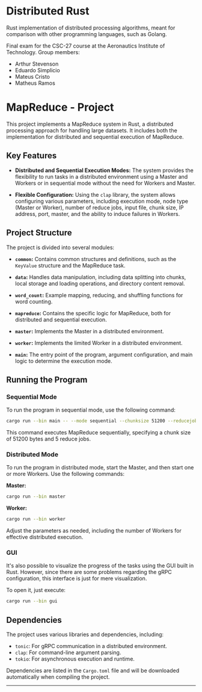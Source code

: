 # Distributed Rust

Rust implementation of distributed processing algorithms, meant for comparison with other programming languages, such as Golang.

Final exam for the CSC-27 course at the Aeronautics Institute of Technology. Group members:
- Arthur Stevenson
- Eduardo Simplicio
- Mateus Cristo 
- Matheus Ramos

# MapReduce - Project

This project implements a MapReduce system in Rust, a distributed processing approach for handling large datasets. It includes both the implementation for distributed and sequential execution of MapReduce.

## Key Features

- **Distributed and Sequential Execution Modes:** The system provides the flexibility to run tasks in a distributed environment using a Master and Workers or in sequential mode without the need for Workers and Master.

- **Flexible Configuration:** Using the `clap` library, the system allows configuring various parameters, including execution mode, node type (Master or Worker), number of reduce jobs, input file, chunk size, IP address, port, master, and the ability to induce failures in Workers.

## Project Structure

The project is divided into several modules:

- **`common`:** Contains common structures and definitions, such as the `KeyValue` structure and the MapReduce task.

- **`data`:** Handles data manipulation, including data splitting into chunks, local storage and loading operations, and directory content removal.

- **`word_count`:** Example mapping, reducing, and shuffling functions for word counting.

- **`mapreduce`:** Contains the specific logic for MapReduce, both for distributed and sequential execution.

- **`master`:** Implements the Master in a distributed environment.

- **`worker`:** Implements the limited Worker in a distributed environment.

- **`main`:** The entry point of the program, argument configuration, and main logic to determine the execution mode.

## Running the Program

### Sequential Mode

To run the program in sequential mode, use the following command:

```bash
cargo run --bin main -- --mode sequential --chunksize 51200 --reducejobs 5
```

This command executes MapReduce sequentially, specifying a chunk size of 51200 bytes and 5 reduce jobs.

### Distributed Mode

To run the program in distributed mode, start the Master, and then start one or more Workers. Use the following commands:

**Master:**

```bash
cargo run --bin master
```

**Worker:**

```bash
cargo run --bin worker
```

Adjust the parameters as needed, including the number of Workers for effective distributed execution.

### GUI

It's also possible to visualize the progress of the tasks using the GUI built in Rust.
However, since there are some problems regarding the gRPC configuration, this interface is just for mere visualization.

To open it, just execute:

```bash
cargo run --bin gui
```

## Dependencies

The project uses various libraries and dependencies, including:

- `tonic`: For gRPC communication in a distributed environment.
- `clap`: For command-line argument parsing.
- `tokio`: For asynchronous execution and runtime.

Dependencies are listed in the `Cargo.toml` file and will be downloaded automatically when compiling the project.

---